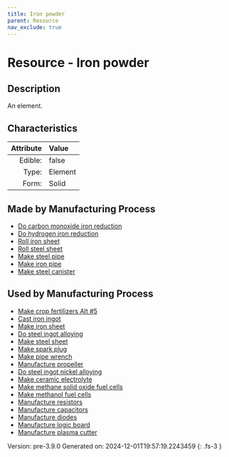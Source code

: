 ```yaml
---
title: Iron powder
parent: Resource
nav_exclude: true
---
```

# Resource - Iron powder

## Description
An element.

## Characteristics

| Attribute      | Value |
|--------:|:------|
|Edible:|false|
|Type:|Element|
|Form:|Solid|
 
## Made by Manufacturing Process

- [Do carbon monoxide iron reduction](../process/do-carbon-monoxide-iron-reduction.html)
- [Do hydrogen iron reduction](../process/do-hydrogen-iron-reduction.html)
- [Roll iron sheet](../process/roll-iron-sheet.html)
- [Roll steel sheet](../process/roll-steel-sheet.html)
- [Make steel pipe](../process/make-steel-pipe.html)
- [Make iron pipe](../process/make-iron-pipe.html)
- [Make steel canister](../process/make-steel-canister.html)

## Used by Manufacturing Process

- [Make crop fertilizers Alt #5](../process/make-crop-fertilizers-alt--5.html)
- [Cast iron ingot](../process/cast-iron-ingot.html)
- [Make iron sheet](../process/make-iron-sheet.html)
- [Do steel ingot alloying](../process/do-steel-ingot-alloying.html)
- [Make steel sheet](../process/make-steel-sheet.html)
- [Make spark plug](../process/make-spark-plug.html)
- [Make pipe wrench](../process/make-pipe-wrench.html)
- [Manufacture propeller](../process/manufacture-propeller.html)
- [Do steel ingot nickel alloying](../process/do-steel-ingot-nickel-alloying.html)
- [Make ceramic electrolyte](../process/make-ceramic-electrolyte.html)
- [Make methane solid oxide fuel cells](../process/make-methane-solid-oxide-fuel-cells.html)
- [Make methanol fuel cells](../process/make-methanol-fuel-cells.html)
- [Manufacture resistors](../process/manufacture-resistors.html)
- [Manufacture capacitors](../process/manufacture-capacitors.html)
- [Manufacture diodes](../process/manufacture-diodes.html)
- [Manufacture logic board](../process/manufacture-logic-board.html)
- [Manufacture plasma cutter](../process/manufacture-plasma-cutter.html)


    

Version: pre-3.9.0 Generated on: 2024-12-01T19:57:19.2243459
{: .fs-3 }
